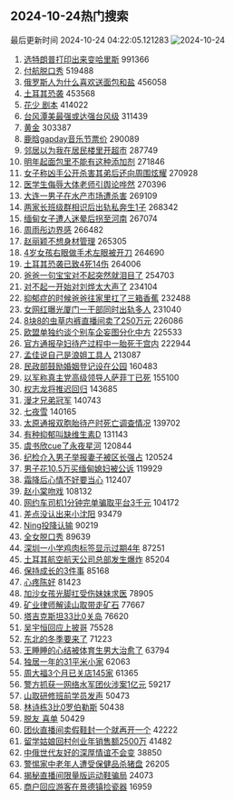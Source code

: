 ## 2024-10-24热门搜索 
最后更新时间 2024-10-24 04:22:05.121283 
![2024-10-24](https://imgs-storage.s3.us-east-005.backblazeb2.com/20241024/2024-10-24.png?versionId=4_z8fbbed132d73df8689c40f13_f117cf5f022c80b90_d20241023_m202205_c005_v0501011_t0002_u01729714925043) 
1. [选特朗普打印出来变哈里斯](https://s.weibo.com/weibo?q=%23%E9%80%89%E7%89%B9%E6%9C%97%E6%99%AE%E6%89%93%E5%8D%B0%E5%87%BA%E6%9D%A5%E5%8F%98%E5%93%88%E9%87%8C%E6%96%AF%23&t=31&band_rank=1&Refer=top) 991366
1. [付航脱口秀](https://s.weibo.com/weibo?q=%E4%BB%98%E8%88%AA%E8%84%B1%E5%8F%A3%E7%A7%80&t=31&band_rank=2&Refer=top) 519488
1. [俄罗斯人为什么喜欢送面包和盐](https://s.weibo.com/weibo?q=%23%E4%BF%84%E7%BD%97%E6%96%AF%E4%BA%BA%E4%B8%BA%E4%BB%80%E4%B9%88%E5%96%9C%E6%AC%A2%E9%80%81%E9%9D%A2%E5%8C%85%E5%92%8C%E7%9B%90%23&t=31&band_rank=3&Refer=top) 456058
1. [土耳其恐袭](https://s.weibo.com/weibo?q=%E5%9C%9F%E8%80%B3%E5%85%B6%E6%81%90%E8%A2%AD&t=31&band_rank=4&Refer=top) 453568
1. [花少 剧本](https://s.weibo.com/weibo?q=%E8%8A%B1%E5%B0%91%20%E5%89%A7%E6%9C%AC&t=31&band_rank=5&Refer=top) 414022
1. [台风潭美最强或达强台风级](https://s.weibo.com/weibo?q=%23%E5%8F%B0%E9%A3%8E%E6%BD%AD%E7%BE%8E%E6%9C%80%E5%BC%BA%E6%88%96%E8%BE%BE%E5%BC%BA%E5%8F%B0%E9%A3%8E%E7%BA%A7%23&t=31&band_rank=26&Refer=top) 311439
1. [黄金](https://s.weibo.com/weibo?q=%E9%BB%84%E9%87%91&t=31&band_rank=6&Refer=top) 303387
1. [鹿晗gapday音乐节票价](https://s.weibo.com/weibo?q=%23%E9%B9%BF%E6%99%97gapday%E9%9F%B3%E4%B9%90%E8%8A%82%E7%A5%A8%E4%BB%B7%23&t=31&band_rank=7&Refer=top) 290089
1. [邻居以为我在居民楼里开超市](https://s.weibo.com/weibo?q=%23%E9%82%BB%E5%B1%85%E4%BB%A5%E4%B8%BA%E6%88%91%E5%9C%A8%E5%B1%85%E6%B0%91%E6%A5%BC%E9%87%8C%E5%BC%80%E8%B6%85%E5%B8%82%23&t=31&band_rank=8&Refer=top) 287749
1. [明年起面包里不能有这种添加剂](https://s.weibo.com/weibo?q=%23%E6%98%8E%E5%B9%B4%E8%B5%B7%E9%9D%A2%E5%8C%85%E9%87%8C%E4%B8%8D%E8%83%BD%E6%9C%89%E8%BF%99%E7%A7%8D%E6%B7%BB%E5%8A%A0%E5%89%82%23&t=31&band_rank=9&Refer=top) 271846
1. [女子称凶手公开杀害其弟后还向周围炫耀](https://s.weibo.com/weibo?q=%23%E5%A5%B3%E5%AD%90%E7%A7%B0%E5%87%B6%E6%89%8B%E5%85%AC%E5%BC%80%E6%9D%80%E5%AE%B3%E5%85%B6%E5%BC%9F%E5%90%8E%E8%BF%98%E5%90%91%E5%91%A8%E5%9B%B4%E7%82%AB%E8%80%80%23&t=31&band_rank=10&Refer=top) 270928
1. [医学生侮辱大体老师引舆论哗然](https://s.weibo.com/weibo?q=%23%E5%8C%BB%E5%AD%A6%E7%94%9F%E4%BE%AE%E8%BE%B1%E5%A4%A7%E4%BD%93%E8%80%81%E5%B8%88%E5%BC%95%E8%88%86%E8%AE%BA%E5%93%97%E7%84%B6%23&t=31&band_rank=11&Refer=top) 270396
1. [大连一男子在水产市场遭杀害](https://s.weibo.com/weibo?q=%23%E5%A4%A7%E8%BF%9E%E4%B8%80%E7%94%B7%E5%AD%90%E5%9C%A8%E6%B0%B4%E4%BA%A7%E5%B8%82%E5%9C%BA%E9%81%AD%E6%9D%80%E5%AE%B3%23&t=31&band_rank=12&Refer=top) 269109
1. [两家长班级群相识后出轨私奔生1子](https://s.weibo.com/weibo?q=%23%E4%B8%A4%E5%AE%B6%E9%95%BF%E7%8F%AD%E7%BA%A7%E7%BE%A4%E7%9B%B8%E8%AF%86%E5%90%8E%E5%87%BA%E8%BD%A8%E7%A7%81%E5%A5%94%E7%94%9F1%E5%AD%90%23&t=31&band_rank=13&Refer=top) 268342
1. [缅甸女子遭人迷晕后拐至河南](https://s.weibo.com/weibo?q=%23%E7%BC%85%E7%94%B8%E5%A5%B3%E5%AD%90%E9%81%AD%E4%BA%BA%E8%BF%B7%E6%99%95%E5%90%8E%E6%8B%90%E8%87%B3%E6%B2%B3%E5%8D%97%23&t=31&band_rank=14&Refer=top) 267074
1. [周雨彤边界感](https://s.weibo.com/weibo?q=%23%E5%91%A8%E9%9B%A8%E5%BD%A4%E8%BE%B9%E7%95%8C%E6%84%9F%23&t=31&band_rank=15&Refer=top) 266482
1. [赵丽颖不想身材管理](https://s.weibo.com/weibo?q=%23%E8%B5%B5%E4%B8%BD%E9%A2%96%E4%B8%8D%E6%83%B3%E8%BA%AB%E6%9D%90%E7%AE%A1%E7%90%86%23&t=31&band_rank=16&Refer=top) 265305
1. [4岁女孩右眼做手术左眼被开刀](https://s.weibo.com/weibo?q=%234%E5%B2%81%E5%A5%B3%E5%AD%A9%E5%8F%B3%E7%9C%BC%E5%81%9A%E6%89%8B%E6%9C%AF%E5%B7%A6%E7%9C%BC%E8%A2%AB%E5%BC%80%E5%88%80%23&t=31&band_rank=17&Refer=top) 264690
1. [土耳其恐袭已致4死14伤](https://s.weibo.com/weibo?q=%23%E5%9C%9F%E8%80%B3%E5%85%B6%E6%81%90%E8%A2%AD%E5%B7%B2%E8%87%B44%E6%AD%BB14%E4%BC%A4%23&t=31&band_rank=18&Refer=top) 264006
1. [爸爸一句宝宝对不起突然就泪目了](https://s.weibo.com/weibo?q=%23%E7%88%B8%E7%88%B8%E4%B8%80%E5%8F%A5%E5%AE%9D%E5%AE%9D%E5%AF%B9%E4%B8%8D%E8%B5%B7%E7%AA%81%E7%84%B6%E5%B0%B1%E6%B3%AA%E7%9B%AE%E4%BA%86%23&t=31&band_rank=19&Refer=top) 254703
1. [对不起一开始对刘烨太大声了](https://s.weibo.com/weibo?q=%E5%AF%B9%E4%B8%8D%E8%B5%B7%E4%B8%80%E5%BC%80%E5%A7%8B%E5%AF%B9%E5%88%98%E7%83%A8%E5%A4%AA%E5%A4%A7%E5%A3%B0%E4%BA%86&t=31&band_rank=20&Refer=top) 234104
1. [抑郁症的时候爸爸往家里扛了三箱香蕉](https://s.weibo.com/weibo?q=%E6%8A%91%E9%83%81%E7%97%87%E7%9A%84%E6%97%B6%E5%80%99%E7%88%B8%E7%88%B8%E5%BE%80%E5%AE%B6%E9%87%8C%E6%89%9B%E4%BA%86%E4%B8%89%E7%AE%B1%E9%A6%99%E8%95%89&t=31&band_rank=21&Refer=top) 232488
1. [女网红曝光厦门一干部同时出轨多人](https://s.weibo.com/weibo?q=%23%E5%A5%B3%E7%BD%91%E7%BA%A2%E6%9B%9D%E5%85%89%E5%8E%A6%E9%97%A8%E4%B8%80%E5%B9%B2%E9%83%A8%E5%90%8C%E6%97%B6%E5%87%BA%E8%BD%A8%E5%A4%9A%E4%BA%BA%23&t=31&band_rank=22&Refer=top) 231040
1. [8块8的虫草内裤直播间卖了250万元](https://s.weibo.com/weibo?q=%238%E5%9D%978%E7%9A%84%E8%99%AB%E8%8D%89%E5%86%85%E8%A3%A4%E7%9B%B4%E6%92%AD%E9%97%B4%E5%8D%96%E4%BA%86250%E4%B8%87%E5%85%83%23&t=31&band_rank=23&Refer=top) 226086
1. [欧盟单独约谈个别车企妄图分化中方](https://s.weibo.com/weibo?q=%23%E6%AC%A7%E7%9B%9F%E5%8D%95%E7%8B%AC%E7%BA%A6%E8%B0%88%E4%B8%AA%E5%88%AB%E8%BD%A6%E4%BC%81%E5%A6%84%E5%9B%BE%E5%88%86%E5%8C%96%E4%B8%AD%E6%96%B9%23&t=31&band_rank=39&Refer=top) 225533
1. [官方通报孕妇待产过程中一胎死于宫内](https://s.weibo.com/weibo?q=%23%E5%AE%98%E6%96%B9%E9%80%9A%E6%8A%A5%E5%AD%95%E5%A6%87%E5%BE%85%E4%BA%A7%E8%BF%87%E7%A8%8B%E4%B8%AD%E4%B8%80%E8%83%8E%E6%AD%BB%E4%BA%8E%E5%AE%AB%E5%86%85%23&t=31&band_rank=24&Refer=top) 222944
1. [孟佳说自己是浪姐工具人](https://s.weibo.com/weibo?q=%E5%AD%9F%E4%BD%B3%E8%AF%B4%E8%87%AA%E5%B7%B1%E6%98%AF%E6%B5%AA%E5%A7%90%E5%B7%A5%E5%85%B7%E4%BA%BA&t=31&band_rank=25&Refer=top) 213087
1. [民政部鼓励婚姻登记设在公园](https://s.weibo.com/weibo?q=%23%E6%B0%91%E6%94%BF%E9%83%A8%E9%BC%93%E5%8A%B1%E5%A9%9A%E5%A7%BB%E7%99%BB%E8%AE%B0%E8%AE%BE%E5%9C%A8%E5%85%AC%E5%9B%AD%23&t=31&band_rank=27&Refer=top) 160483
1. [以军称真主党高级领导人萨菲丁已死](https://s.weibo.com/weibo?q=%23%E4%BB%A5%E5%86%9B%E7%A7%B0%E7%9C%9F%E4%B8%BB%E5%85%9A%E9%AB%98%E7%BA%A7%E9%A2%86%E5%AF%BC%E4%BA%BA%E8%90%A8%E8%8F%B2%E4%B8%81%E5%B7%B2%E6%AD%BB%23&t=31&band_rank=10&Refer=top) 155100
1. [权志龙将推迟回归](https://s.weibo.com/weibo?q=%23%E6%9D%83%E5%BF%97%E9%BE%99%E5%B0%86%E6%8E%A8%E8%BF%9F%E5%9B%9E%E5%BD%92%23&t=31&band_rank=28&Refer=top) 143685
1. [漫才兄弟冠军](https://s.weibo.com/weibo?q=%23%E6%BC%AB%E6%89%8D%E5%85%84%E5%BC%9F%E5%86%A0%E5%86%9B%23&t=31&band_rank=29&Refer=top) 140743
1. [七夜雪](https://s.weibo.com/weibo?q=%E4%B8%83%E5%A4%9C%E9%9B%AA&t=31&band_rank=30&Refer=top) 140165
1. [太原通报双胞胎待产时死亡调查情况](https://s.weibo.com/weibo?q=%23%E5%A4%AA%E5%8E%9F%E9%80%9A%E6%8A%A5%E5%8F%8C%E8%83%9E%E8%83%8E%E5%BE%85%E4%BA%A7%E6%97%B6%E6%AD%BB%E4%BA%A1%E8%B0%83%E6%9F%A5%E6%83%85%E5%86%B5%23&t=31&band_rank=31&Refer=top) 139702
1. [有种抑郁叫缺维生素D](https://s.weibo.com/weibo?q=%23%E6%9C%89%E7%A7%8D%E6%8A%91%E9%83%81%E5%8F%AB%E7%BC%BA%E7%BB%B4%E7%94%9F%E7%B4%A0D%23&t=31&band_rank=32&Refer=top) 131143
1. [虞书欣cue了永夜星河](https://s.weibo.com/weibo?q=%E8%99%9E%E4%B9%A6%E6%AC%A3cue%E4%BA%86%E6%B0%B8%E5%A4%9C%E6%98%9F%E6%B2%B3&t=31&band_rank=33&Refer=top) 120844
1. [纪检介入男子举报妻子被区长强占](https://s.weibo.com/weibo?q=%23%E7%BA%AA%E6%A3%80%E4%BB%8B%E5%85%A5%E7%94%B7%E5%AD%90%E4%B8%BE%E6%8A%A5%E5%A6%BB%E5%AD%90%E8%A2%AB%E5%8C%BA%E9%95%BF%E5%BC%BA%E5%8D%A0%23&t=31&band_rank=34&Refer=top) 120524
1. [男子花10.5万买缅甸媳妇被公诉](https://s.weibo.com/weibo?q=%E7%94%B7%E5%AD%90%E8%8A%B110.5%E4%B8%87%E4%B9%B0%E7%BC%85%E7%94%B8%E5%AA%B3%E5%A6%87%E8%A2%AB%E5%85%AC%E8%AF%89&t=31&band_rank=35&Refer=top) 119929
1. [霜降后心情不好要当心](https://s.weibo.com/weibo?q=%23%E9%9C%9C%E9%99%8D%E5%90%8E%E5%BF%83%E6%83%85%E4%B8%8D%E5%A5%BD%E8%A6%81%E5%BD%93%E5%BF%83%23&t=31&band_rank=36&Refer=top) 112407
1. [赵小棠吻戏](https://s.weibo.com/weibo?q=%E8%B5%B5%E5%B0%8F%E6%A3%A0%E5%90%BB%E6%88%8F&t=31&band_rank=37&Refer=top) 108132
1. [网约车司机1分钟完单骗取平台3千元](https://s.weibo.com/weibo?q=%23%E7%BD%91%E7%BA%A6%E8%BD%A6%E5%8F%B8%E6%9C%BA1%E5%88%86%E9%92%9F%E5%AE%8C%E5%8D%95%E9%AA%97%E5%8F%96%E5%B9%B3%E5%8F%B03%E5%8D%83%E5%85%83%23&t=31&band_rank=38&Refer=top) 104172
1. [差点没认出来小沈阳](https://s.weibo.com/weibo?q=%23%E5%B7%AE%E7%82%B9%E6%B2%A1%E8%AE%A4%E5%87%BA%E6%9D%A5%E5%B0%8F%E6%B2%88%E9%98%B3%23&t=31&band_rank=40&Refer=top) 93479
1. [Ning投降认输](https://s.weibo.com/weibo?q=Ning%E6%8A%95%E9%99%8D%E8%AE%A4%E8%BE%93&t=31&band_rank=41&Refer=top) 90219
1. [全女脱口秀](https://s.weibo.com/weibo?q=%E5%85%A8%E5%A5%B3%E8%84%B1%E5%8F%A3%E7%A7%80&t=31&band_rank=42&Refer=top) 89639
1. [深圳一小学鸡肉标签显示过期4年](https://s.weibo.com/weibo?q=%23%E6%B7%B1%E5%9C%B3%E4%B8%80%E5%B0%8F%E5%AD%A6%E9%B8%A1%E8%82%89%E6%A0%87%E7%AD%BE%E6%98%BE%E7%A4%BA%E8%BF%87%E6%9C%9F4%E5%B9%B4%23&t=31&band_rank=27&Refer=top) 87251
1. [土耳其航空航天公司总部发生爆炸](https://s.weibo.com/weibo?q=%23%E5%9C%9F%E8%80%B3%E5%85%B6%E8%88%AA%E7%A9%BA%E8%88%AA%E5%A4%A9%E5%85%AC%E5%8F%B8%E6%80%BB%E9%83%A8%E5%8F%91%E7%94%9F%E7%88%86%E7%82%B8%23&t=31&band_rank=43&Refer=top) 85204
1. [保持成长的3件事](https://s.weibo.com/weibo?q=%23%E4%BF%9D%E6%8C%81%E6%88%90%E9%95%BF%E7%9A%843%E4%BB%B6%E4%BA%8B%23&t=31&band_rank=44&Refer=top) 85168
1. [心疼陈好](https://s.weibo.com/weibo?q=%E5%BF%83%E7%96%BC%E9%99%88%E5%A5%BD&t=31&band_rank=45&Refer=top) 81423
1. [加沙女孩光脚扛受伤妹妹求医](https://s.weibo.com/weibo?q=%23%E5%8A%A0%E6%B2%99%E5%A5%B3%E5%AD%A9%E5%85%89%E8%84%9A%E6%89%9B%E5%8F%97%E4%BC%A4%E5%A6%B9%E5%A6%B9%E6%B1%82%E5%8C%BB%23&t=31&band_rank=6&Refer=top) 78905
1. [矿业律师解读山取带走矿石](https://s.weibo.com/weibo?q=%23%E7%9F%BF%E4%B8%9A%E5%BE%8B%E5%B8%88%E8%A7%A3%E8%AF%BB%E5%B1%B1%E5%8F%96%E5%B8%A6%E8%B5%B0%E7%9F%BF%E7%9F%B3%23&t=31&band_rank=10&Refer=top) 77667
1. [塔吉克斯坦33比0关岛](https://s.weibo.com/weibo?q=%23%E5%A1%94%E5%90%89%E5%85%8B%E6%96%AF%E5%9D%A633%E6%AF%940%E5%85%B3%E5%B2%9B%23&t=31&band_rank=46&Refer=top) 76620
1. [吴宇恒回应上披哥](https://s.weibo.com/weibo?q=%E5%90%B4%E5%AE%87%E6%81%92%E5%9B%9E%E5%BA%94%E4%B8%8A%E6%8A%AB%E5%93%A5&t=31&band_rank=47&Refer=top) 75528
1. [东北的冬季要来了](https://s.weibo.com/weibo?q=%23%E4%B8%9C%E5%8C%97%E7%9A%84%E5%86%AC%E5%AD%A3%E8%A6%81%E6%9D%A5%E4%BA%86%23&t=31&band_rank=48&Refer=top) 71223
1. [王睡睡的心结被体育生男大治愈了](https://s.weibo.com/weibo?q=%E7%8E%8B%E7%9D%A1%E7%9D%A1%E7%9A%84%E5%BF%83%E7%BB%93%E8%A2%AB%E4%BD%93%E8%82%B2%E7%94%9F%E7%94%B7%E5%A4%A7%E6%B2%BB%E6%84%88%E4%BA%86&t=31&band_rank=49&Refer=top) 63794
1. [独居一年的31平米小家](https://s.weibo.com/weibo?q=%E7%8B%AC%E5%B1%85%E4%B8%80%E5%B9%B4%E7%9A%8431%E5%B9%B3%E7%B1%B3%E5%B0%8F%E5%AE%B6&t=31&band_rank=22&Refer=top) 62063
1. [周大福3个月已关店145家](https://s.weibo.com/weibo?q=%23%E5%91%A8%E5%A4%A7%E7%A6%8F3%E4%B8%AA%E6%9C%88%E5%B7%B2%E5%85%B3%E5%BA%97145%E5%AE%B6%23&t=31&band_rank=50&Refer=top) 61365
1. [警方抓获一网络水军团伙涉案1亿元](https://s.weibo.com/weibo?q=%23%E8%AD%A6%E6%96%B9%E6%8A%93%E8%8E%B7%E4%B8%80%E7%BD%91%E7%BB%9C%E6%B0%B4%E5%86%9B%E5%9B%A2%E4%BC%99%E6%B6%89%E6%A1%881%E4%BA%BF%E5%85%83%23&t=31&band_rank=5&Refer=top) 59217
1. [山取研修班前学员发声](https://s.weibo.com/weibo?q=%23%E5%B1%B1%E5%8F%96%E7%A0%94%E4%BF%AE%E7%8F%AD%E5%89%8D%E5%AD%A6%E5%91%98%E5%8F%91%E5%A3%B0%23&t=31&band_rank=47&Refer=top) 50473
1. [林诗栋3比0罗伯勒斯](https://s.weibo.com/weibo?q=%23%E6%9E%97%E8%AF%97%E6%A0%8B3%E6%AF%940%E7%BD%97%E4%BC%AF%E5%8B%92%E6%96%AF%23&t=31&band_rank=48&Refer=top) 50438
1. [脱友 喜单](https://s.weibo.com/weibo?q=%E8%84%B1%E5%8F%8B%20%E5%96%9C%E5%8D%95&t=31&band_rank=49&Refer=top) 50429
1. [团伙直播间卖假鞋封一个就再开一个](https://s.weibo.com/weibo?q=%23%E5%9B%A2%E4%BC%99%E7%9B%B4%E6%92%AD%E9%97%B4%E5%8D%96%E5%81%87%E9%9E%8B%E5%B0%81%E4%B8%80%E4%B8%AA%E5%B0%B1%E5%86%8D%E5%BC%80%E4%B8%80%E4%B8%AA%23&t=31&band_rank=5&Refer=top) 42222
1. [留学姑娘回村创业年销售额2500万](https://s.weibo.com/weibo?q=%23%E7%95%99%E5%AD%A6%E5%A7%91%E5%A8%98%E5%9B%9E%E6%9D%91%E5%88%9B%E4%B8%9A%E5%B9%B4%E9%94%80%E5%94%AE%E9%A2%9D2500%E4%B8%87%23&t=31&band_rank=10&Refer=top) 41482
1. [中俄世代友好的深厚情谊不会变](https://s.weibo.com/weibo?q=%23%E4%B8%AD%E4%BF%84%E4%B8%96%E4%BB%A3%E5%8F%8B%E5%A5%BD%E7%9A%84%E6%B7%B1%E5%8E%9A%E6%83%85%E8%B0%8A%E4%B8%8D%E4%BC%9A%E5%8F%98%23&t=31&band_rank=10&Refer=top) 38850
1. [警惕家中老年人遭受保健品杀猪盘](https://s.weibo.com/weibo?q=%23%E8%AD%A6%E6%83%95%E5%AE%B6%E4%B8%AD%E8%80%81%E5%B9%B4%E4%BA%BA%E9%81%AD%E5%8F%97%E4%BF%9D%E5%81%A5%E5%93%81%E6%9D%80%E7%8C%AA%E7%9B%98%23&t=31&band_rank=48&Refer=top) 26205
1. [揭秘直播间限量版运动鞋骗局](https://s.weibo.com/weibo?q=%23%E6%8F%AD%E7%A7%98%E7%9B%B4%E6%92%AD%E9%97%B4%E9%99%90%E9%87%8F%E7%89%88%E8%BF%90%E5%8A%A8%E9%9E%8B%E9%AA%97%E5%B1%80%23&t=31&band_rank=29&Refer=top) 24073
1. [商户回应游客在景德镇捡瓷器](https://s.weibo.com/weibo?q=%23%E5%95%86%E6%88%B7%E5%9B%9E%E5%BA%94%E6%B8%B8%E5%AE%A2%E5%9C%A8%E6%99%AF%E5%BE%B7%E9%95%87%E6%8D%A1%E7%93%B7%E5%99%A8%23&t=31&band_rank=44&Refer=top) 16959
